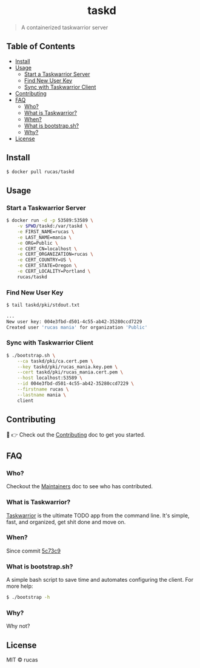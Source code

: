 <h1 align="center">taskd</h1>

> A containerized taskwarrior server

<!-- START doctoc generated TOC please keep comment here to allow auto update -->
<!-- DON'T EDIT THIS SECTION, INSTEAD RE-RUN doctoc TO UPDATE -->
## Table of Contents

- [Install](#install)
- [Usage](#usage)
  - [Start a Taskwarrior Server](#start-a-taskwarrior-server)
  - [Find New User Key](#find-new-user-key)
  - [Sync with Taskwarrior Client](#sync-with-taskwarrior-client)
- [Contributing](#contributing)
- [FAQ](#faq)
  - [Who?](#who)
  - [What is Taskwarrior?](#what-is-taskwarrior)
  - [When?](#when)
  - [What is bootstrap.sh?](#what-is-bootstrapsh)
  - [Why?](#why)
- [License](#license)

<!-- END doctoc generated TOC please keep comment here to allow auto update -->

## Install

```sh
$ docker pull rucas/taskd
```

## Usage

### Start a Taskwarrior Server

```sh
$ docker run -d -p 53589:53589 \
    -v $PWD/taskd:/var/taskd \
    -e FIRST_NAME=rucas \
    -e LAST_NAME=mania \
    -e ORG=Public \
    -e CERT_CN=localhost \
    -e CERT_ORGANIZATION=rucas \
    -e CERT_COUNTRY=US \
    -e CERT_STATE=Oregon \
    -e CERT_LOCALITY=Portland \
    rucas/taskd
```

### Find New User Key

```sh
$ tail taskd/pki/stdout.txt

...
New user key: 004e3fbd-d501-4c55-ab42-35280ccd7229
Created user 'rucas mania' for organization 'Public'

```

### Sync with Taskwarrior Client

```sh
$ ./bootstrap.sh \
    --ca taskd/pki/ca.cert.pem \
    --key taskd/pki/rucas_mania.key.pem \
    --cert taskd/pki/rucas_mania.cert.pem \
    --host localhost:53589 \
    --id 004e3fbd-d501-4c55-ab42-35280ccd7229 \
    --firstname rucas \
    --lastname mania \
    client
```

## Contributing

:wave: :point_right: Check out the [Contributing](CONTRIBUTING.md) doc to get you started.

## FAQ

### Who?

Checkout the [Maintainers](MAINTAINERS.md) doc to see who has contributed.

### What is Taskwarrior?

[Taskwarrior](https://taskwarrior.org/) is the ultimate TODO app from the command line. It's simple, fast, and organized, get shit done and move on.

### When?

Since commit [5c73c9](https://github.com/rucas/taskd/commit/5c73c9d0efe5a9d870df33771e5664c8f02b2953)

### What is bootstrap.sh?

A simple bash script to save time and automates configuring the client. For more help:

```sh
$ ./bootstrap -h 
```

### Why?

Why not?

## License

MIT © rucas
